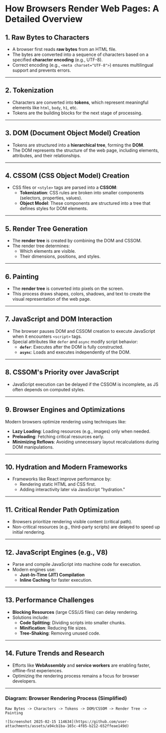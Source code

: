 # How Browsers Render Web Pages: A Detailed Overview

## 1. Raw Bytes to Characters
- A browser first reads **raw bytes** from an HTML file.  
- The bytes are converted into a sequence of characters based on a specified **character encoding** (e.g., UTF-8).  
- Correct encoding (e.g., `<meta charset="UTF-8">`) ensures multilingual support and prevents errors.

---

## 2. Tokenization
- Characters are converted into **tokens**, which represent meaningful elements like `html`, `body`, `h1`, etc.  
- Tokens are the building blocks for the next stage of processing.

---

## 3. DOM (Document Object Model) Creation
- Tokens are structured into a **hierarchical tree**, forming the **DOM**.  
- The DOM represents the structure of the web page, including elements, attributes, and their relationships.

---

## 4. CSSOM (CSS Object Model) Creation
- CSS files or `<style>` tags are parsed into a **CSSOM**:  
  - **Tokenization**: CSS rules are broken into smaller components (selectors, properties, values).  
  - **Object Model**: These components are structured into a tree that defines styles for DOM elements.

---

## 5. Render Tree Generation
- The **render tree** is created by combining the DOM and CSSOM.  
- The render tree determines:  
  - Which elements are visible.  
  - Their dimensions, positions, and styles.  

---

## 6. Painting
- The **render tree** is converted into pixels on the screen.  
- This process draws shapes, colors, shadows, and text to create the visual representation of the web page.

---

## 7. JavaScript and DOM Interaction
- The browser pauses DOM and CSSOM creation to execute JavaScript when it encounters `<script>` tags.  
- Special attributes like `defer` and `async` modify script behavior:  
  - **`defer`**: Executes after the DOM is fully constructed.  
  - **`async`**: Loads and executes independently of the DOM.

---

## 8. CSSOM's Priority over JavaScript
- JavaScript execution can be delayed if the CSSOM is incomplete, as JS often depends on computed styles.  

---

## 9. Browser Engines and Optimizations
Modern browsers optimize rendering using techniques like:  
- **Lazy Loading**: Loading resources (e.g., images) only when needed.  
- **Preloading**: Fetching critical resources early.  
- **Minimizing Reflows**: Avoiding unnecessary layout recalculations during DOM manipulations.

---

## 10. Hydration and Modern Frameworks
- Frameworks like React improve performance by:  
  - Rendering static HTML and CSS first.  
  - Adding interactivity later via JavaScript "hydration."

---

## 11. Critical Render Path Optimization
- Browsers prioritize rendering visible content (critical path).  
- Non-critical resources (e.g., third-party scripts) are delayed to speed up initial rendering.

---

## 12. JavaScript Engines (e.g., V8)
- Parse and compile JavaScript into machine code for execution.  
- Modern engines use:  
  - **Just-In-Time (JIT) Compilation**  
  - **Inline Caching** for faster execution.

---

## 13. Performance Challenges
- **Blocking Resources** (large CSS/JS files) can delay rendering.  
- Solutions include:  
  - **Code Splitting**: Dividing scripts into smaller chunks.  
  - **Minification**: Reducing file sizes.  
  - **Tree-Shaking**: Removing unused code.

---

## 14. Future Trends and Research
- Efforts like **WebAssembly** and **service workers** are enabling faster, offline-first experiences.  
- Optimizing the rendering process remains a focus for browser developers.

---

### Diagram: Browser Rendering Process (Simplified)

```text
Raw Bytes -> Characters -> Tokens -> DOM/CSSOM -> Render Tree -> Painting

![Screenshot 2025-02-15 114634](https://github.com/user-attachments/assets/a94cb1ba-165c-4f85-b212-652ffeae149d)


